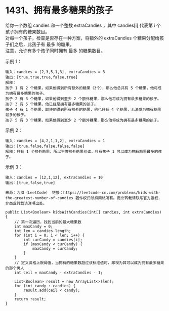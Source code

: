 1431、拥有最多糖果的孩子
===

给你一个数组 candies 和一个整数 extraCandies ，其中 candies[i] 代表第 i 个孩子拥有的糖果数目。<br>
对每一个孩子，检查是否存在一种方案，将额外的 extraCandies 个糖果分配给孩子们之后，此孩子有 最多 的糖果。<br>
注意，允许有多个孩子同时拥有 最多 的糖果数目。<br>

示例 1：<br>
```
输入：candies = [2,3,5,1,3], extraCandies = 3
输出：[true,true,true,false,true] 
解释：
孩子 1 有 2 个糖果，如果他得到所有额外的糖果（3个），那么他总共有 5 个糖果，他将成为拥有最多糖果的孩子。
孩子 2 有 3 个糖果，如果他得到至少 2 个额外糖果，那么他将成为拥有最多糖果的孩子。
孩子 3 有 5 个糖果，他已经是拥有最多糖果的孩子。
孩子 4 有 1 个糖果，即使他得到所有额外的糖果，他也只有 4 个糖果，无法成为拥有糖果最多的孩子。
孩子 5 有 3 个糖果，如果他得到至少 2 个额外糖果，那么他将成为拥有最多糖果的孩子。
```
示例 2：<br>
```
输入：candies = [4,2,1,1,2], extraCandies = 1
输出：[true,false,false,false,false] 
解释：只有 1 个额外糖果，所以不管额外糖果给谁，只有孩子 1 可以成为拥有糖果最多的孩子。
```
示例 3：<br>
```
输入：candies = [12,1,12], extraCandies = 10
输出：[true,false,true]
```
``
来源：力扣（LeetCode）
链接：https://leetcode-cn.com/problems/kids-with-the-greatest-number-of-candies
著作权归领扣网络所有。商业转载请联系官方授权，非商业转载请注明出处。
``

```
public List<Boolean> kidsWithCandies(int[] candies, int extraCandies) {
    // 第一次遍历，找到当前的最大糖果数
    int maxCandy = 0;
    int len = candies.length;
    for (int i = 0; i < len; i++) {
        int curCandy = candies[i];
        if (maxCandy < curCandy) {
            maxCandy = curCandy;
        }
    }
    // 定义资格上限阈值，当拥有的糖果数超过该标准值时，即视为其可以成为拥有最多糖果的那个男人
    int ceil = maxCandy - extraCandies - 1;  

    List<Boolean> result = new ArrayList<>(len);
    for (int candy : candies) {
        result.add(ceil < candy);
    }
    return result;
}
```

